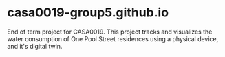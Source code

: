 # casa0019-group5.github.io
End of term project for CASA0019. This project tracks and visualizes the water consumption of One Pool Street residences using a physical device, and it's digital twin.

